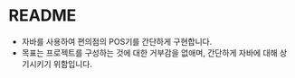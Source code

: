 # README

* 자바를 사용하여 편의점의 POS기를 간단하게 구현합니다.
* 목표는 프로젝트를 구성하는 것에 대한 거부감을 없애며, 간단하게 자바에 대해 상기시키기 위함입니다.
